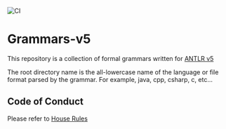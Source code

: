 ![CI](https://github.com/antlr/grammars-v5/actions/workflows/main.yml/badge.svg)

# Grammars-v5

This repository is a collection of formal grammars written for [ANTLR v5](https://github.com/antlr/antlr5)

The root directory name is the all-lowercase name of the language or file format parsed by the grammar. For example, java, cpp, csharp, c, etc...

## Code of Conduct

Please refer to [House Rules](https://github.com/antlr/grammars-v5/blob/master/House-rules.md)
